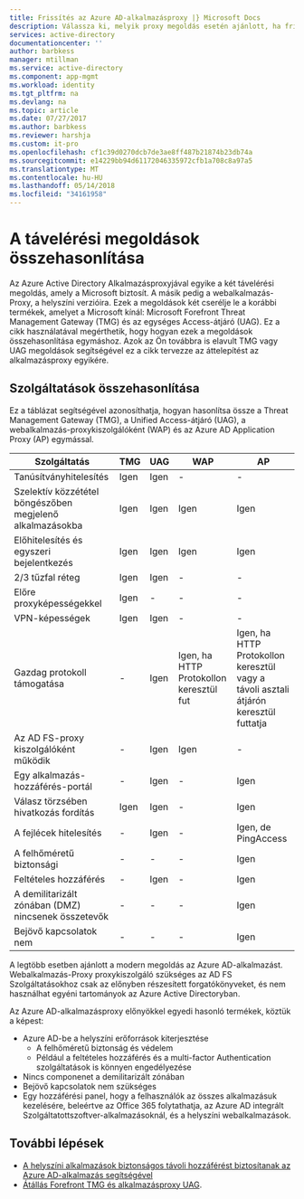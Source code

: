 ```yaml
---
title: Frissítés az Azure AD-alkalmazásproxy |} Microsoft Docs
description: Válassza ki, melyik proxy megoldás esetén ajánlott, ha frissít, a Microsoft Forefront vagy egységes Access-átjárón.
services: active-directory
documentationcenter: ''
author: barbkess
manager: mtillman
ms.service: active-directory
ms.component: app-mgmt
ms.workload: identity
ms.tgt_pltfrm: na
ms.devlang: na
ms.topic: article
ms.date: 07/27/2017
ms.author: barbkess
ms.reviewer: harshja
ms.custom: it-pro
ms.openlocfilehash: cf1c39d0270dcb7de3ae8ff487b21874b23db74a
ms.sourcegitcommit: e14229bb94d61172046335972cfb1a708c8a97a5
ms.translationtype: MT
ms.contentlocale: hu-HU
ms.lasthandoff: 05/14/2018
ms.locfileid: "34161958"
---
```

# <a name="compare-remote-access-solutions"></a>A távelérési megoldások összehasonlítása

Az Azure Active Directory Alkalmazásproxyjával egyike a két távelérési megoldás, amely a Microsoft biztosít. A másik pedig a webalkalmazás-Proxy, a helyszíni verzióira. Ezek a megoldások két cserélje le a korábbi termékek, amelyet a Microsoft kínál: Microsoft Forefront Threat Management Gateway (TMG) és az egységes Access-átjáró (UAG). Ez a cikk használatával megérthetik, hogy hogyan ezek a megoldások összehasonlítása egymáshoz. Azok az Ön továbbra is elavult TMG vagy UAG megoldások segítségével ez a cikk tervezze az áttelepítést az alkalmazásproxy egyikére. 


## <a name="feature-comparison"></a>Szolgáltatások összehasonlítása

Ez a táblázat segítségével azonosíthatja, hogyan hasonlítsa össze a Threat Management Gateway (TMG), a Unified Access-átjáró (UAG), a webalkalmazás-proxykiszolgálóként (WAP) és az Azure AD Application Proxy (AP) egymással.

| Szolgáltatás | TMG | UAG | WAP | AP |
| ------- | --- | --- | --- | --- |
| Tanúsítványhitelesítés | Igen | Igen | - | - |
| Szelektív közzététel böngészőben megjelenő alkalmazásokba | Igen | Igen | Igen | Igen |
| Előhitelesítés és egyszeri bejelentkezés | Igen | Igen | Igen | Igen | 
| 2/3 tűzfal réteg | Igen | Igen | - | - |
| Előre proxyképességekkel | Igen | - | - | - |
| VPN-képességek | Igen | Igen | - | - |
| Gazdag protokoll támogatása | - | Igen | Igen, ha HTTP Protokollon keresztül fut | Igen, ha HTTP Protokollon keresztül vagy a távoli asztali átjárón keresztül futtatja |
| Az AD FS-proxy kiszolgálóként működik | - | Igen | Igen | - |
| Egy alkalmazás-hozzáférés-portál | - | Igen | - | Igen |
| Válasz törzsében hivatkozás fordítás | Igen | Igen | - | Igen | 
| A fejlécek hitelesítés | - | Igen | - | Igen, de PingAccess | 
| A felhőméretű biztonsági | - | - | - | Igen | 
| Feltételes hozzáférés | - | Igen | - | Igen |
| A demilitarizált zónában (DMZ) nincsenek összetevők | - | - | - | Igen |
| Bejövő kapcsolatok nem | - | - | - | Igen |

A legtöbb esetben ajánlott a modern megoldás az Azure AD-alkalmazást. Webalkalmazás-Proxy proxykiszolgáló szükséges az AD FS Szolgáltatásokhoz csak az előnyben részesített forgatókönyveket, és nem használhat egyéni tartományok az Azure Active Directoryban. 

Az Azure AD-alkalmazásproxy előnyökkel egyedi hasonló termékek, köztük a képest:

- Azure AD-be a helyszíni erőforrások kiterjesztése
   - A felhőméretű biztonság és védelem
   - Például a feltételes hozzáférés és a multi-factor Authentication szolgáltatások is könnyen engedélyezése
- Nincs componenet a demilitarizált zónában
- Bejövő kapcsolatok nem szükséges
- Egy hozzáférési panel, hogy a felhasználók az összes alkalmazásuk kezelésére, beleértve az Office 365 folytathatja, az Azure AD integrált Szolgáltatottszoftver-alkalmazásoknál, és a helyszíni webalkalmazások. 


## <a name="next-steps"></a>További lépések

- [A helyszíni alkalmazások biztonságos távoli hozzáférést biztosítanak az Azure AD-alkalmazás segítségével](application-proxy.md)
- [Átállás Forefront TMG és alkalmazásproxy UAG](https://blogs.technet.microsoft.com/isablog/2015/06/30/modernizing-microsoft-application-access-with-web-application-proxy-and-azure-active-directory-application-proxy/).
